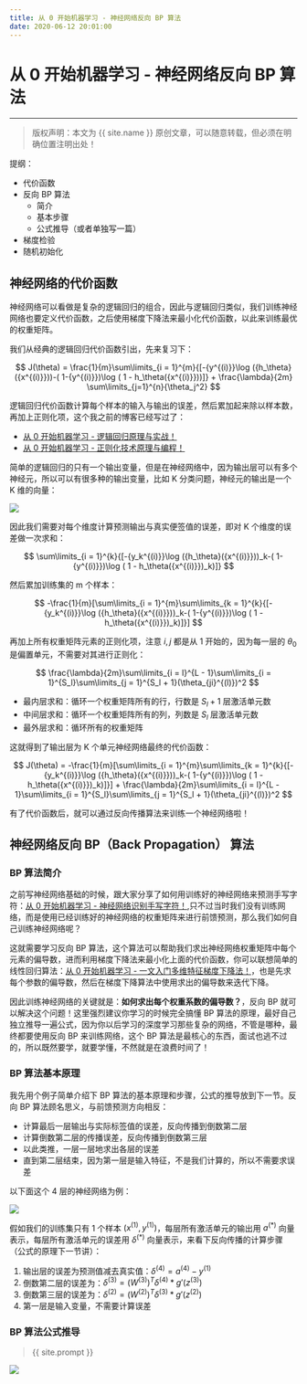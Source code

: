 ```yaml
---
title: 从 0 开始机器学习 - 神经网络反向 BP 算法
date: 2020-06-12 20:01:00
---
```

# 从 0 开始机器学习 - 神经网络反向 BP 算法
***
> 版权声明：本文为 {{ site.name }} 原创文章，可以随意转载，但必须在明确位置注明出处！


提纲：

- 代价函数
- 反向 BP 算法
  - 简介
  - 基本步骤
  - 公式推导（或者单独写一篇）
- 梯度检验
- 随机初始化

## 神经网络的代价函数

神经网络可以看做是复杂的逻辑回归的组合，因此与逻辑回归类似，我们训练神经网络也要定义代价函数，之后使用梯度下降法来最小化代价函数，以此来训练最优的权重矩阵。

我们从经典的逻辑回归代价函数引出，先来复习下：


$$
J(\theta) = \frac{1}{m}\sum\limits_{i = 1}^{m}{[-{y^{(i)}}\log ({h_\theta}({x^{(i)}}))-( 1-{y^{(i)}})\log ( 1 - h_\theta({x^{(i)}}))]} + \frac{\lambda}{2m} \sum\limits_{j=1}^{n}{\theta_j^2}
$$


逻辑回归代价函数计算每个样本的输入与输出的误差，然后累加起来除以样本数，再加上正则化项，这个我之前的博客已经写过了：

- [从 0 开始机器学习 - 逻辑回归原理与实战！](https://dlonng.com/posts/logistic-regression)
- [从 0 开始机器学习 - 正则化技术原理与编程！](https://dlonng.com/posts/regularization)

简单的逻辑回归的只有一个输出变量，但是在神经网络中，因为输出层可以有多个神经元，所以可以有很多种的输出变量，比如 K 分类问题，神经元的输出是一个 K 维的向量：

![](https://dlonng.oss-cn-shenzhen.aliyuncs.com/blog/k_output.jpeg)

因此我们需要对每个维度计算预测输出与真实便签值的误差，即对 K 个维度的误差做一次求和：


$$
\sum\limits_{i = 1}^{k}{[-{y_k^{(i)}}\log ({h_\theta}({x^{(i)}}))_k-( 1-{y^{(i)}})\log ( 1 - h_\theta({x^{(i)}})_k)]}
$$


然后累加训练集的 m 个样本：


$$
-\frac{1}{m}[\sum\limits_{i = 1}^{m}\sum\limits_{k = 1}^{k}{[-{y_k^{(i)}}\log ({h_\theta}({x^{(i)}}))_k-( 1-{y^{(i)}})\log ( 1 - h_\theta({x^{(i)}})_k)]}]
$$


再加上所有权重矩阵元素的正则化项，注意 $i, j$ 都是从 1 开始的，因为每一层的 $\theta_0$ 是偏置单元，不需要对其进行正则化：


$$
\frac{\lambda}{2m}\sum\limits_{i = l}^{L - 1}\sum\limits_{i = 1}^{S_l}\sum\limits_{j = 1}^{S_l + 1}(\theta_{ji}^{(l)})^2
$$


- 最内层求和：循环一个权重矩阵所有的行，行数是 $S_l + 1$ 层激活单元数
- 中间层求和：循环一个权重矩阵所有的列，列数是 $S_l$ 层激活单元数
- 最外层求和：循环所有的权重矩阵

这就得到了输出层为 K 个单元神经网络最终的代价函数：


$$
J(\theta) = -\frac{1}{m}[\sum\limits_{i = 1}^{m}\sum\limits_{k = 1}^{k}{[-{y_k^{(i)}}\log ({h_\theta}({x^{(i)}}))_k-( 1-{y^{(i)}})\log ( 1 - h_\theta({x^{(i)}})_k)]}] + \frac{\lambda}{2m}\sum\limits_{i = l}^{L - 1}\sum\limits_{i = 1}^{S_l}\sum\limits_{j = 1}^{S_l + 1}(\theta_{ji}^{(l)})^2
$$


有了代价函数后，就可以通过反向传播算法来训练一个神经网络啦！

## 神经网络反向 BP（Back Propagation） 算法

### BP 算法简介

之前写神经网络基础的时候，跟大家分享了如何用训练好的神经网络来预测手写字符：[从 0 开始机器学习 - 神经网络识别手写字符！](https://dlonng.com/posts/neural-digit),只不过当时我们没有训练网络，而是使用已经训练好的神经网络的权重矩阵来进行前馈预测，那么我们如何自己训练神经网络呢？

这就需要学习反向 BP 算法，这个算法可以帮助我们求出神经网络权重矩阵中每个元素的偏导数，进而利用梯度下降法来最小化上面的代价函数，你可以联想简单的线性回归算法：[从 0 开始机器学习 - 一文入门多维特征梯度下降法！](https://dlonng.com/posts/ml-multi-feature)，也是先求每个参数的偏导数，然后在梯度下降算法中使用求出的偏导数来迭代下降。

因此训练神经网络的关键就是：**如何求出每个权重系数的偏导数？**，反向 BP 就可以解决这个问题！这里强烈建议你学习的时候完全搞懂 BP 算法的原理，最好自己独立推导一遍公式，因为你以后学习的深度学习那些复杂的网络，不管是哪种，最终都要使用反向 BP 来训练网络，这个 BP 算法是最核心的东西，面试也逃不过的，所以既然要学，就要学懂，不然就是在浪费时间了！

### BP 算法基本原理

我先用个例子简单介绍下 BP 算法的基本原理和步骤，公式的推导放到下一节。反向 BP 算法顾名思义，与前馈预测方向相反：

- 计算最后一层输出与实际标签值的误差，反向传播到倒数第二层
- 计算倒数第二层的传播误差，反向传播到倒数第三层
- 以此类推，一层一层地求出各层的误差
- 直到第二层结束，因为第一层是输入特征，不是我们计算的，所以不需要求误差

以下面这个 4 层的神经网络为例：

![](https://dlonng.oss-cn-shenzhen.aliyuncs.com/blog/back-propagation-example.png)

假如我们的训练集只有 1 个样本 $(x^{(1)}, y^{(1)})$，每层所有激活单元的输出用 $a^{(*)}$ 向量表示，每层所有激活单元的误差用 $\delta^{(*)}$ 向量表示，来看下反向传播的计算步骤（公式的原理下一节讲）：

1. 输出层的误差为预测值减去真实值：$\delta^{(4)} = a^{(4)} - y^{(1)}$
2. 倒数第二层的误差为：$\delta^{(3)} = (W^{(3)})^T \delta^{(4)} * g'(z^{(3)})$
3. 倒数第三层的误差为：$\delta^{(2)} = (W^{(2)})^T \delta^{(3)} * g'(z^{(2)})$
4. 第一层是输入变量，不需要计算误差

















### BP 算法公式推导




> {{ site.prompt }}



![](https://dlonng.oss-cn-shenzhen.aliyuncs.com/blog/dlonng_qrcode.jpg#pic_center)
